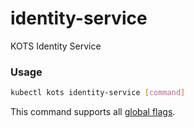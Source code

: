 # identity-service

KOTS Identity Service

### Usage

```bash
kubectl kots identity-service [command]
```

This command supports all [global flags](/kots-cli/global-flags/).
